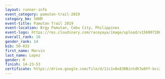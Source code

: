 ```yaml
---
layout: runner-info 
event_category: pamutan-trail-2019 
category_km: 50KM 
event-title: Pamutan Trail 2019 
event-location: Brgy Pamutan, Cebu City, Philippines 
event-logo: https://res.cloudinary.com/raceyaya/image/upload/v1569072806/logo/pamutan-trail_d8abrj.jpg 
overall_rank: 16
gender_rank: 14
bib: 50-033
first_name: Marvin
last_name: Lopez
gender: M
finish: 14-23-53
certificate: https://drive.google.com/file/d/11c1v0x83RBintdh7w9YY-kcc2-Xt5JV1/view?usp=sharing
---
```

